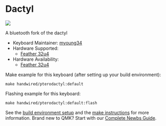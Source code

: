 # Dactyl

![](https://cdn.zappy.app/65bacc35e1fbeb19ba02d42d80bddb9b.png)

A bluetooth fork of the dactyl

* Keyboard Maintainer: [myoung34](https://github.com/myoung34)
* Hardware Supported:
  * [Feather 32u4](https://learn.adafruit.com/adafruit-feather-32u4-bluefruit-le)
* Hardware Availability:
  * [Feather 32u4](https://www.amazon.com/Adafruit-Feather-32u4-Bluefruit-ADA2829/dp/B01GJR9MNI)

Make example for this keyboard (after setting up your build environment):

    make handwired/pterodactyl:default

Flashing example for this keyboard:

    make handwired/pterodactyl:default:flash

See the [build environment setup](https://docs.qmk.fm/#/getting_started_build_tools) and the [make instructions](https://docs.qmk.fm/#/getting_started_make_guide) for more information. Brand new to QMK? Start with our [Complete Newbs Guide](https://docs.qmk.fm/#/newbs).
